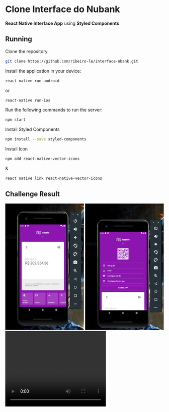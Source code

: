 # Clone Interface do Nubank

**React Native Interface App** using **Styled Components**

## Running

Clone the repository.

```bash
git clone https://github.com/ribeiro-le/interface-nbank.git
```

Install the application in your device:

```bash
react-native run-android
```

or

```bash
react-native run-ios
```

Run the following commands to run the server:

```bash
npm start
```

Install Styled Components

```bash
npm install --save styled-components
```

Install Icon

```bash
npm add react-native-vector-icons
```

&

```bash
react native link react-native-vector-icons
```

## Challenge Result

<img alt="Home Nubank" src="src/assets/homenbank.png" height="400px" width="250px" />

<img alt="Home Nubank" src="src/assets/homenbank2.png" height="400px" width="250px" />

<video width="320" height="240" controls>
  <source src="src/assets/videonbank.mp4" type="video/mp4">

</video>
